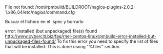 File not found: /root/rpmbuild/BUILDROOT/nagios-plugins-2.0.2-1.x86_64/etc/nagios/command.cfg

Buscar el fichero en el .spec y borrarlo



error: Installed (but unpackaged) file(s) found
http://www.cyberciti.biz/faq/rhel-centos-linuxrpmbuild-error-installed-but-unpackaged-files-found/
To fix this error you need to specify the list of files that will be installed. This is done usong "%files" section.
